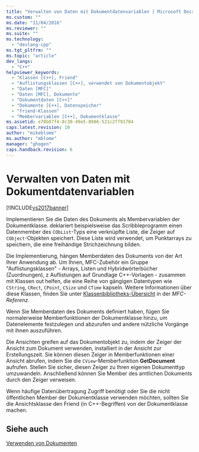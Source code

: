 ```yaml
---
title: "Verwalten von Daten mit Dokumentdatenvariablen | Microsoft Docs"
ms.custom: ""
ms.date: "11/04/2016"
ms.reviewer: ""
ms.suite: ""
ms.technology: 
  - "devlang-cpp"
ms.tgt_pltfrm: ""
ms.topic: "article"
dev_langs: 
  - "C++"
helpviewer_keywords: 
  - "Klassen [C++], Friend"
  - "Auflistungsklassen [C++], verwendet von Dokumentobjekt"
  - "Daten [MFC]"
  - "Daten [MFC], Dokumente"
  - "Dokumentdaten [C++]"
  - "Dokumente [C++], Datenspeicher"
  - "friend-Klassen"
  - "Membervariablen [C++], Dokumentklasse"
ms.assetid: e70b87f4-8c30-49e5-8986-521c2ff91704
caps.latest.revision: 10
author: "mikeblome"
ms.author: "mblome"
manager: "ghogen"
caps.handback.revision: 6
---
```

# Verwalten von Daten mit Dokumentdatenvariablen
[!INCLUDE[vs2017banner](../assembler/inline/includes/vs2017banner.md)]

Implementieren Sie die Daten des Dokuments als Membervariablen der Dokumentklasse.  deklariert beispielsweise das Scribbleprogramm einen Datenmember des `CObList`\-Typs eine verknüpfte Liste, die Zeiger auf `CObject`\-Objekten speichert.  Diese Liste wird verwendet, um Punktarrays zu speichern, die eine freihändige Strichzeichnung bilden.  
  
 Die Implementierung, hängen Memberdaten des Dokuments von der Art Ihrer Anwendung ab.  Um Ihnen, MFC\-Zubehör ein Gruppe "Auflistungsklassen" \- Arrays, Listen und Hybridwörterbücher \(Zuordnungen\), z Auflistungen auf Grundlage C\+\+\-Vorlagen \- zusammen mit Klassen out helfen, die eine Reihe von gängigen Datentypen wie `CString`, `CRect`, `CPoint`, `CSize` und `CTime` kapseln.  Weitere Informationen über diese Klassen, finden Sie unter [Klassenbibliotheks\-Übersicht](../mfc/class-library-overview.md) in der *MFC\-Referenz*.  
  
 Wenn Sie Memberdaten des Dokuments definiert haben, fügen Sie normalerweise Memberfunktionen der Dokumentklasse hinzu, um Datenelemente festzulegen und abzurufen und andere nützliche Vorgänge mit ihnen auszuführen.  
  
 Die Ansichten greifen auf das Dokumentobjekt zu, indem der Zeiger der Ansicht zum Dokument verwenden, installiert in der Ansicht zur Erstellungszeit.  Sie können diesen Zeiger in Memberfunktionen einer Ansicht abrufen, indem Sie die `CView`\-Memberfunktion **GetDocument** aufrufen.  Stellen Sie sicher, diesen Zeiger zu Ihren eigenen Dokumenttyp umzuwandeln.  Anschließend können Sie Member des amtlichen Dokuments durch den Zeiger verweisen.  
  
 Wenn häufige Datenübertragung Zugriff benötigt oder Sie die nicht öffentlichen Member der Dokumentklasse verwenden möchten, sollten Sie die Ansichtsklasse den Friend \(in C\+\+\-Begriffen\) von der Dokumentklasse machen.  
  
## Siehe auch  
 [Verwenden von Dokumenten](../mfc/using-documents.md)